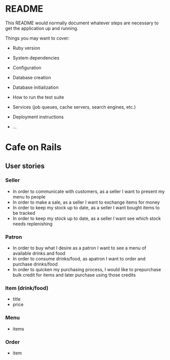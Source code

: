 # README

This README would normally document whatever steps are necessary to get the
application up and running.

Things you may want to cover:

* Ruby version

* System dependencies

* Configuration

* Database creation

* Database initialization

* How to run the test suite

* Services (job queues, cache servers, search engines, etc.)

* Deployment instructions

* ...

# Cafe on Rails
## User stories

### Seller

- In order to communicate with customers, as a seller I want to present my menu to people
- In order to make a sale, as a seller I want to exchange items for money
- In order to keep my stock up to date, as a seller I want bought items to be tracked
- In order to keep my stock up to date, as a seller I want see which stock needs replenishing

### Patron

- In order to buy what I desire as a patron I want to see a menu of available drinks and food
- In order to consume drinks/food, as  apatron I want to order and purchase drinks/food
- In order to quicken my purchasing process, I would like to prepurchase bulk credit for items and later purchase using those credits

### Item (drink/food)
- title
- price
### Menu
- items
### Order
- item

